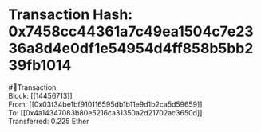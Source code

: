 
Transaction Hash: 0x7458cc44361a7c49ea1504c7e2336a8d4e0df1e54954d4ff858b5bb239fb1014
====================================================================================
  
#💸Transaction  
Block: [[14456713]]  
From: [[0x03f34be1bf910116595db1b11e9d1b2ca5d59659]]  
To: [[0x4a14347083b80e5216ca31350a2d21702ac3650d]]  
Transferred: 0.225 Ether